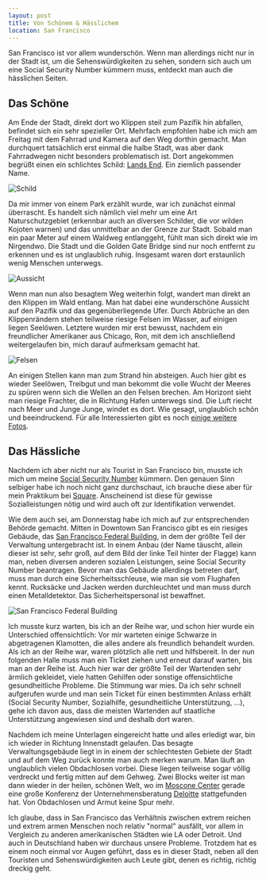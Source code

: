 ```yaml
---
layout: post
title: Von Schönem & Hässlichem
location: San Francisco
---
```


San Francisco ist vor allem wunderschön. Wenn man allerdings nicht nur in der Stadt ist, um die Sehenswürdigkeiten zu sehen, sondern sich auch um eine Social Security Number kümmern muss, entdeckt man auch die hässlichen Seiten.

## Das Schöne
Am Ende der Stadt, direkt dort wo Klippen steil zum Pazifik hin abfallen, befindet sich ein sehr spezieller Ort. Mehrfach empfohlen habe ich mich am Freitag mit dem Fahrrad und Kamera auf den Weg dorthin gemacht. Man durchquert tatsächlich erst einmal die halbe Stadt, was aber dank Fahrradwegen nicht besonders problematisch ist. Dort angekommen begrüßt einen ein schlichtes Schild: [Lands End](http://www.parksconservancy.org/visit/park-sites/lands-end.html). Ein ziemlich passender Name.

![Schild](http://farm9.staticflickr.com/8474/8086373926_e81aa6e576_z.jpg)

Da mir immer von einem Park erzählt wurde, war ich zunächst einmal überrascht. Es handelt sich nämlich viel mehr um eine Art Naturschutzgebiet (erkennbar auch an diversen Schilder, die vor wilden Kojoten warnen) und das unmittelbar an der Grenze zur Stadt. Sobald man ein paar Meter auf einem Waldweg entlanggeht, fühlt man sich direkt wie im Nirgendwo. Die Stadt und die Golden Gate Bridge sind nur noch entfernt zu erkennen und es ist unglaublich ruhig. Insgesamt waren dort erstaunlich wenig Menschen unterwegs.

![Aussicht](http://farm9.staticflickr.com/8053/8086402840_cc54230197_z.jpg)

Wenn man nun also besagtem Weg weiterhin folgt, wandert man direkt an den Klippen im Wald entlang. Man hat dabei eine wunderschöne Aussicht auf den Pazifik und das gegenüberliegende Ufer. Durch Abbrüche an den Klippenrändern stehen teilweise riesige Felsen im Wasser, auf einigen liegen Seelöwen. Letztere wurden mir erst bewusst, nachdem ein freundlicher Amerikaner aus Chicago, Ron, mit dem ich anschließend weitergelaufen bin, mich darauf aufmerksam gemacht hat.

![Felsen](http://farm9.staticflickr.com/8188/8086409567_b0754e8ac7_z.jpg)

An einigen Stellen kann man zum Strand hin absteigen. Auch hier gibt es wieder Seelöwen, Treibgut und man bekommt die volle Wucht der Meeres zu spüren wenn sich die Wellen an den Felsen brechen. Am Horizont sieht man riesige Frachter, die in Richtung Hafen unterwegs sind. Die Luft riecht nach Meer und Junge Junge, windet es dort. Wie gesagt, unglaublich schön und beeindruckend. Für alle Interessierten gibt es noch [einige weitere Fotos](http://www.flickr.com/photos/mplappert/sets/72157631767092811/with/8086373926/).

## Das Hässliche
Nachdem ich aber nicht nur als Tourist in San Francisco bin, musste ich mich um meine [Social Security Number](http://en.wikipedia.org/wiki/Social_Security_number) kümmern. Den genauen Sinn selbiger habe ich noch nicht ganz durchschaut, ich brauche diese aber für mein Praktikum bei [Square](http://squareup.com). Anscheinend ist diese für gewisse Sozialleistungen nötig und wird auch oft zur Identifikation verwendet.

Wie dem auch sei, am Donnerstag habe ich mich auf zur entsprechenden Behörde gemacht. Mitten in Downtown San Francisco gibt es ein riesiges Gebäude, das [San Francisco Federal Building](http://en.wikipedia.org/wiki/San_Francisco_Federal_Building), in dem der größte Teil der Verwaltung untergebracht ist. In einem Anbau (der Name täuscht, allein dieser ist sehr, sehr groß, auf dem Bild der linke Teil hinter der Flagge) kann man, neben diversen anderen sozialen Leistungen, seine Social Security Number beantragen. Bevor man das Gebäude allerdings betreten darf, muss man durch eine Sicherheitsschleuse, wie man sie vom Flughafen kennt. Rucksäcke und Jacken werden durchleuchtet und man muss durch einen Metalldetektor. Das Sicherheitspersonal ist bewaffnet.

![San Francisco Federal Building](http://upload.wikimedia.org/wikipedia/commons/1/1e/San_Francisco_Federal_Building.jpg)

Ich musste kurz warten, bis ich an der Reihe war, und schon hier wurde ein Unterschied offensichtlich: Vor mir warteten einige Schwarze in abgetragenen Klamotten, die alles andere als freundlich behandelt wurden. Als ich an der Reihe war, waren plötzlich alle nett und hilfsbereit. In der nun folgenden Halle muss man ein Ticket ziehen und erneut darauf warten, bis man an der Reihe ist. Auch hier war der größte Teil der Wartenden sehr ärmlich gekleidet, viele hatten Gehilfen oder sonstige offensichtliche gesundheitliche Probleme. Die Stimmung war mies. Da ich sehr schnell aufgerufen wurde und man sein Ticket für einen bestimmten Anlass erhält (Social Security Number, Sozialhilfe, gesundheitliche Unterstützung, …), gehe ich davon aus, dass die meisten Wartenden auf staatliche Unterstützung angewiesen sind und deshalb dort waren.

Nachdem ich meine Unterlagen eingereicht hatte und alles erledigt war, bin ich wieder in Richtung Innenstadt gelaufen. Das besagte Verwaltungsgebäude liegt in in einem der schlechtesten Gebiete der Stadt und auf dem Weg zurück konnte man auch merken warum. Man läuft an unglaublich vielen Obdachlosen vorbei. Diese liegen teilweise sogar völlig verdreckt und fertig mitten auf dem Gehweg. Zwei Blocks weiter ist man dann wieder in der heilen, schönen Welt, wo im [Moscone Center](http://www.moscone.com/attendees/hotels.html) gerade eine große Konferenz der Unternehmensberatung [Deloitte](http://www.deloitte.com) stattgefunden hat. Von Obdachlosen und Armut keine Spur mehr.

Ich glaube, dass in San Francisco das Verhältnis zwischen extrem reichen und extrem armen Menschen noch relativ "normal" ausfällt, vor allem in Vergleich zu anderen amerikanischen Städten wie LA oder Detroit. Und auch in Deutschland haben wir durchaus unsere Probleme. Trotzdem hat es einem noch einmal vor Augen geführt, dass es in dieser Stadt, neben all den Touristen und Sehenswürdigkeiten auch Leute gibt, denen es richtig, richtig dreckig geht.